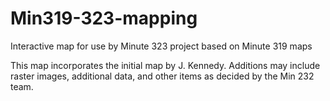 # Min319-323-mapping
Interactive map for use by Minute 323 project based on Minute 319 maps

This map incorporates the initial map by J. Kennedy. Additions may include raster images, additional data, and other items as decided by the Min 232 team.
